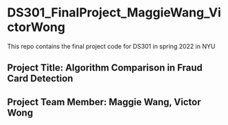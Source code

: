 # DS301_FinalProject_MaggieWang_VictorWong
This repo contains the final project code for DS301 in spring 2022 in NYU

## Project Title: Algorithm Comparison in Fraud Card Detection

## Project Team Member: Maggie Wang, Victor Wong

